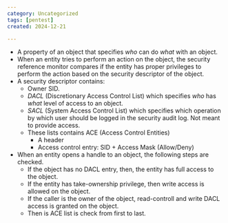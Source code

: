 ```yaml
---
category: Uncategorized
tags: [pentest]
created: 2024-12-21

---
```

- A property of an object that specifies *who* can do *what* with an object.
- When an entity tries to perform an action on the object, the security reference monitor compares if the entity has proper privileges to perform the action based on the security descriptor of the object.
- A security descriptor contains:
	- Owner SID.
	- *DACL* (Discretionary Access Control List) which specifies *who* has *what* level of access to an object.
	- *SACL* (System Access Control List) which specifies which operation by which user should be logged in the security audit log. Not meant to provide access.
	- These lists contains ACE (Access Control Entities)
		- A header
		- Access control entry: SID + Access Mask (Allow/Deny)
- When an entity opens a handle to an object, the following steps are checked.
	- If the object has no DACL entry, then, the entity has full access to the object.
	- If the entity has take-ownership privilege, then write access is allowed on the object.
	- If the caller is the owner of the object, read-controll and write DACL access is granted on the object.
	- Then is ACE list is check from first to last. 